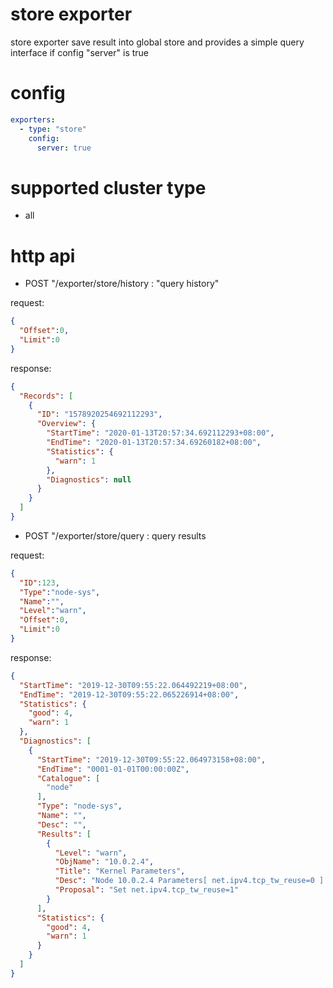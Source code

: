 # store exporter
store exporter save result into global store and provides a simple query interface if config "server" is true 

# config

```yaml
exporters:
  - type: "store"
    config:
      server: true
```

# supported cluster type 
* all

# http api
* POST "/exporter/store/history : "query history"

request:
```json
{
  "Offset":0,
  "Limit":0
}
```

response:
```json
{
  "Records": [
    {
      "ID": "1578920254692112293",
      "Overview": {
        "StartTime": "2020-01-13T20:57:34.692112293+08:00",
        "EndTime": "2020-01-13T20:57:34.69260182+08:00",
        "Statistics": {
          "warn": 1
        },
        "Diagnostics": null
      }
    }
  ]
}
```

* POST "/exporter/store/query : query results

request:
```json
{
  "ID":123, 
  "Type":"node-sys",
  "Name":"",
  "Level":"warn",
  "Offset":0,
  "Limit":0
}
```

response:
```json
{
  "StartTime": "2019-12-30T09:55:22.064492219+08:00",
  "EndTime": "2019-12-30T09:55:22.065226914+08:00",
  "Statistics": {
    "good": 4,
    "warn": 1
  },
  "Diagnostics": [
    {
      "StartTime": "2019-12-30T09:55:22.064973158+08:00",
      "EndTime": "0001-01-01T00:00:00Z",
      "Catalogue": [
        "node"
      ],
      "Type": "node-sys",
      "Name": "",
      "Desc": "",
      "Results": [
        {
          "Level": "warn",
          "ObjName": "10.0.2.4",
          "Title": "Kernel Parameters",
          "Desc": "Node 10.0.2.4 Parameters[ net.ipv4.tcp_tw_reuse=0 ] is not recommended",
          "Proposal": "Set net.ipv4.tcp_tw_reuse=1"
        }
      ],
      "Statistics": {
        "good": 4,
        "warn": 1
      }
    }
  ]
}
```

